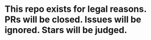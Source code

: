 # This repo exists for legal reasons. PRs will be closed. Issues will be ignored. Stars will be judged.
